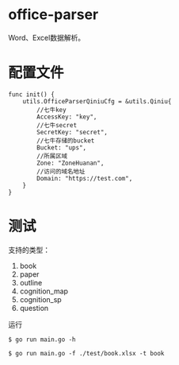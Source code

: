 # office-parser
Word、Excel数据解析。

# 配置文件
```
func init() {
	utils.OfficeParserQiniuCfg = &utils.Qiniu{
		//七牛key
		AccessKey: "key",
		//七牛secret
		SecretKey: "secret",
		//七牛存储的bucket
		Bucket: "ups",
		//所属区域
		Zone: "ZoneHuanan",
		//访问的域名地址
		Domain: "https://test.com",
	}
}
```

# 测试
支持的类型：
1. book
2. paper
3. outline
4. cognition_map
5. cognition_sp
6. question

运行
```
$ go run main.go -h

$ go run main.go -f ./test/book.xlsx -t book
```